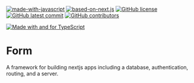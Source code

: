 [![made-with-javascript](https://img.shields.io/badge/Made%20with-JavaScript-1f425f.svg)](https://www.javascript.com)
[![based-on-next.js](https://img.shields.io/badge/Based%20on-Next.js-1f425f.svg)](https://nextjs.org/)
[![GitHub license](https://badgen.net/github/license/JosephAbbey/form)](https://github.com/JosephAbbey/form/blob/main/LICENSE)
[![GitHub latest commit](https://badgen.net/github/last-commit/JosephAbbey/form/main)](https://github.com/JosephAbbey/form/commit/)
[![GitHub contributors](https://badgen.net/github/contributors/JosephAbbey/form)](https://github.com/JosephAbbey/form/graphs/contributors/)

[![Made with and for TypeScript](https://img.shields.io/badge/Made%20with%20and%20for-TypeScript-blue?style=for-the-badge&logo=Typescript)](https://www.typescriptlang.org/)

# Form

A framework for building nextjs apps including a database, authentication, routing, and a server.
